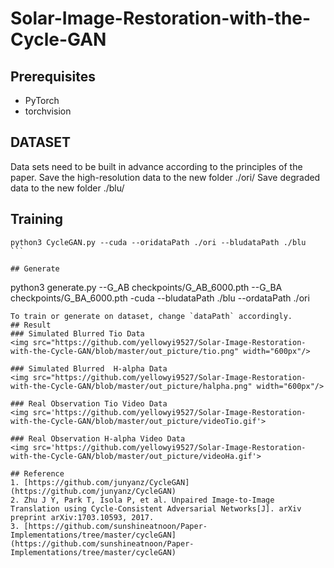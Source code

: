 # Solar-Image-Restoration-with-the-Cycle-GAN

## Prerequisites
- PyTorch
- torchvision

## DATASET
Data sets need to be built in advance according to the principles of the paper.
Save the high-resolution data to the new folder ./ori/
Save degraded data to the new folder ./blu/


## Training
  ```
  python3 CycleGAN.py --cuda --oridataPath ./ori --bludataPath ./blu  ```

## Generate
  ```
  python3 generate.py --G_AB checkpoints/G_AB_6000.pth --G_BA checkpoints/G_BA_6000.pth -cuda --bludataPath ./blu --ordataPath ./ori
  ```
To train or generate on dataset, change `dataPath` accordingly.
## Result
### Simulated Blurred Tio Data 
<img src="https://github.com/yellowyi9527/Solar-Image-Restoration-with-the-Cycle-GAN/blob/master/out_picture/tio.png" width="600px"/>

### Simulated Blurred  H-alpha Data
<img src="https://github.com/yellowyi9527/Solar-Image-Restoration-with-the-Cycle-GAN/blob/master/out_picture/halpha.png" width="600px"/>

### Real Observation Tio Video Data
<img src='https://github.com/yellowyi9527/Solar-Image-Restoration-with-the-Cycle-GAN/blob/master/out_picture/videoTio.gif'>

### Real Observation H-alpha Video Data
<img src='https://github.com/yellowyi9527/Solar-Image-Restoration-with-the-Cycle-GAN/blob/master/out_picture/videoHa.gif'>

## Reference
1. [https://github.com/junyanz/CycleGAN](https://github.com/junyanz/CycleGAN)
2. Zhu J Y, Park T, Isola P, et al. Unpaired Image-to-Image Translation using Cycle-Consistent Adversarial Networks[J]. arXiv preprint arXiv:1703.10593, 2017.
3. [https://github.com/sunshineatnoon/Paper-Implementations/tree/master/cycleGAN](https://github.com/sunshineatnoon/Paper-Implementations/tree/master/cycleGAN)

